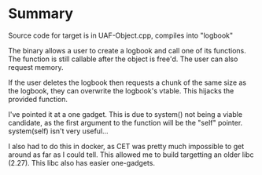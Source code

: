 # Summary

Source code for target is in UAF-Object.cpp, compiles into "logbook"

The binary allows a user to create a logbook and call one of its functions. The function is still callable after the object is free'd. The user can also request memory.

If the user deletes the logbook then requests a chunk of the same size as the logbook, they can overwrite the logbook's vtable. This hijacks the provided function.

I've pointed it at a one gadget. This is due to system() not being a viable candidate, as the first argument to the function will be the "self" pointer. system(self) isn't very useful...

I also had to do this in docker, as CET was pretty much impossible to get around as far as I could tell. This allowed me to build targetting an older libc (2.27). This libc also has easier one-gadgets.